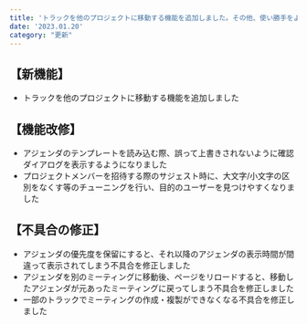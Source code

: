 ```yaml
---
title: 'トラックを他のプロジェクトに移動する機能を追加しました。その他、使い勝手をよくする機能改修、不具合の修正を行いました。'
date: '2023.01.20'
category: "更新"
---
```


## 【新機能】

- トラックを他のプロジェクトに移動する機能を追加しました

## 【機能改修】

- アジェンダのテンプレートを読み込む際、誤って上書きされないように確認ダイアログを表示するようになりました
- プロジェクトメンバーを招待する際のサジェスト時に、大文字/小文字の区別をなくす等のチューニングを行い、目的のユーザーを見つけやすくなりました

## 【不具合の修正】

- アジェンダの優先度を保留にすると、それ以降のアジェンダの表示時間が間違って表示されてしまう不具合を修正しました
- アジェンダを別のミーティングに移動後、ページをリロードすると、移動したアジェンダが元あったミーティングに戻ってしまう不具合を修正しました
- 一部のトラックでミーティングの作成・複製ができなくなる不具合を修正しました
